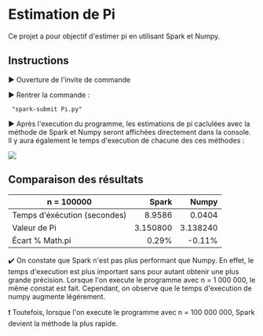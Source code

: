 # Estimation de Pi

Ce projet a pour objectif d'estimer pi en utilisant Spark et Numpy.

## Instructions

:arrow_forward: Ouverture de l'invite de commande

:arrow_forward: Rentrer la commande : 

     "spark-submit Pi.py"

:arrow_forward: Après l'execution du programme, les estimations de pi caclulées avec la méthode de Spark et Numpy seront affichées directement dans la console. Il y aura également le temps d'execution de chacune des ces méthodes :

![](https://github.com/Talrod/Projet_BigData/blob/main/Pi_estimator/Output/Output.PNG)

## Comparaison des résultats

| n = 100000 | Spark | Numpy |
|------------|------:|------:|
|Temps d'éxécution (secondes)| 8.9586 | 0.0404 |
|Valeur de Pi | 3.150800 | 3.138240 |
|Écart % Math.pi | 0.29% |  -0.11% | 

:heavy_check_mark: On constate que Spark n'est pas plus performant que Numpy. En effet, le temps d'execution est plus important sans pour autant obtenir une plus grande précision.
Lorsque l'on execute le programme avec n = 1 000 000, le même constat est fait. Cependant, on observe que le temps d'execution de numpy augmente légérement.

:heavy_exclamation_mark: Toutefois, lorsque l'on execute le programme avec n = 100 000 000, Spark devient la méthode la plus rapide. 

